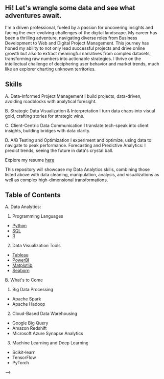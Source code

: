 ## Hi! Let's wrangle some data and see what adventures await.

I'm a driven professional, fueled by a passion for uncovering insights and facing the ever-evolving challenges of the digital landscape. My career has been a thrilling adventure, navigating diverse roles from Business Development to Web and Digital Project Management. This journey has honed my ability to not only lead successful projects and drive online growth but also to extract meaningful narratives from complex datasets, transforming raw numbers into actionable strategies. I thrive on the intellectual challenge of deciphering user behavior and market trends, much like an explorer charting unknown territories.

## Skills
A. Data-Informed Project Management 
I build projects, data-driven, avoiding roadblocks with analytical foresight.

B. Strategic Data Visualization & Interpretation
I turn data chaos into visual gold, crafting stories for strategic wins.

C. Client-Centric Data Communication
I translate tech-speak into client insights, building bridges with data clarity.

D. A/B Testing and Optimization
I experiment and optimize, using data to navigate to peak performance.
Forecasting and Predictive Analytics: I predict trends, seeing the future in data's crystal ball.

Explore my resume [here](link.com) 

This repository will showcase my Data Analytics skills, combining those listed above with data cleaning, manipulation, analysis, and visualizations as well as complex high-dimensional transformations.

## Table of Contents

A. Data Analytics:
1. Programming Languages
- [Python]()
- [SQL]()
- [R]()

2. Data Visualization Tools
- [Tableau]()
- [PowerBI]()
- [Matplotlib]()
- [Seaborn]()

B. What's to Come
1. Big Data Processing
- Apache Spark 
- Apache Hadoop 

2. Cloud-Based Data Warehousing
- Google Big Query 
- Amazon Redshift
- Microsoft Azure Synapse Analytics

3. Machine Learning and Deep Learning
- Scikit-learn
- TensorFlow
- PyTorch

-->
